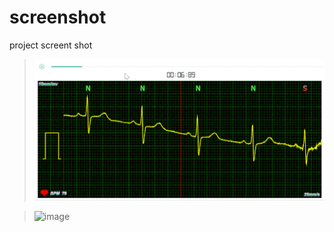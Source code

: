 # screenshot
project screent shot

> ![image](https://github.com/zero3william/screenshot/blob/master/data-visualization/ecg.gif)

> ![image](https://github.com/zero3william/screenshot/blob/master/dealer/dealer.gif)
